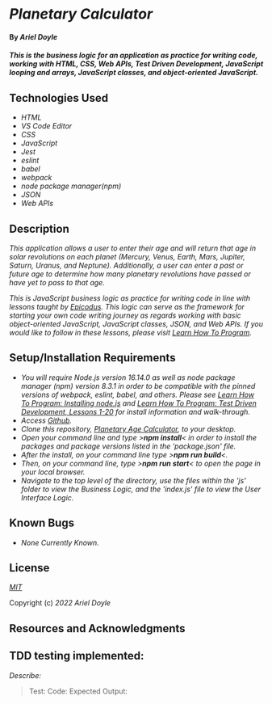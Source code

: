 # _Planetary Calculator_

#### By _**Ariel Doyle**_

#### _This is the business logic for an application as practice for writing code, working with HTML, CSS, Web APIs, Test Driven Development, JavaScript looping and arrays, JavaScript classes, and object-oriented JavaScript._

## Technologies Used

- _HTML_
- _VS Code Editor_
- _CSS_
- _JavaScript_
- _Jest_
- _eslint_
- _babel_
- _webpack_
- _node package manager(npm)_
- _JSON_
- _Web APIs_

## Description

_This application allows a user to enter their age and will return that age in solar revolutions on each planet (Mercury, Venus, Earth, Mars, Jupiter, Saturn, Uranus, and Neptune). Additionally, a user can enter a past or future age to determine how many planetary revolutions have passed or have yet to pass to that age._

_This is JavaScript business logic as practice for writing code in line with lessons taught by [Epicodus](https://www.epicodus.com). This logic can serve as the framework for starting your own code writing journey as regards working with basic object-oriented JavaScript, JavaScript classes, JSON, and Web APIs. If you would like to follow in these lessons, please visit [Learn How To Program](https://www.learnhowtoprogram.com/intermediate-javascript-part-time)._

## Setup/Installation Requirements

- _You will require Node.js version 16.14.0 as well as node package manager (npm) version 8.3.1 in order to be compatible with the pinned versions of webpack, eslint, babel, and others. Please see [Learn How To Program: Installing node.js](https://www.learnhowtoprogram.com/intermediate-javascript/setting-up-javascript/installing-node-js) and [Learn How To Program: Test Driven Development, Lessons 1-20](https://www.learnhowtoprogram.com/intermediate-javascript-part-time/test-driven-development/test-driven-development-and-environments-with-javascript-objectives) for install information and walk-through._
-  _Access [Github](https://github.com/)._
- _Clone this repository, [Planetary Age Calculator](https://github.com/Ariel-Doyle/Planetary-Age-Calculator.git), to your desktop._
- _Open your command line and type >**npm install**< in order to install the packages and package versions listed in the 'package.json' file._
- _After the install, on your command line type >**npm run build**<._
- _Then, on your command line, type >**npm run start**< to open the page in your local browser._
- _Navigate to the top level of the directory, use the files within the 'js' folder to view the Business Logic, and the 'index.js' file to view the User Interface Logic._

## Known Bugs

- _None Currently Known._

## License

_[MIT](https://choosealicense.com/licenses/mit/)_

Copyright (c) _2022_ _Ariel Doyle_ 

## Resources and Acknowledgments

## TDD testing implemented:

_Describe:_

>Test:
Code:
Expected Output: